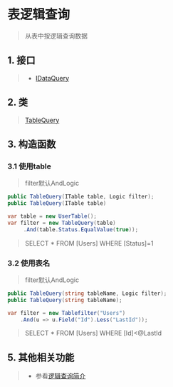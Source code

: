 # 表逻辑查询
>从表中按逻辑查询数据

## 1. 接口
>* [IDataQuery](xref:ShadowSql.Queries.IDataQuery)

## 2. 类
>[TableQuery](xref:ShadowSql.Tables.TableQuery)

## 3. 构造函数
### 3.1 使用table
>filter默认AndLogic
```csharp
public TableQuery(ITable table, Logic filter);
public TableQuery(ITable table)
```
```csharp
var table = new UserTable();
var filter = new TableQuery(table)
     .And(table.Status.EqualValue(true));
```
>SELECT * FROM [Users] WHERE [Status]=1

### 3.2 使用表名
>filter默认AndLogic
```csharp
public TableQuery(string tableName, Logic filter);
public TableQuery(string tableName);
```
```csharp
var filter = new Tablefilter("Users")
    .And(u => u.Field("Id").Less("LastId"));
```
>SELECT * FROM [Users] WHERE [Id]<@LastId

## 5. 其他相关功能
>* 参看[逻辑查询简介](./index.md)